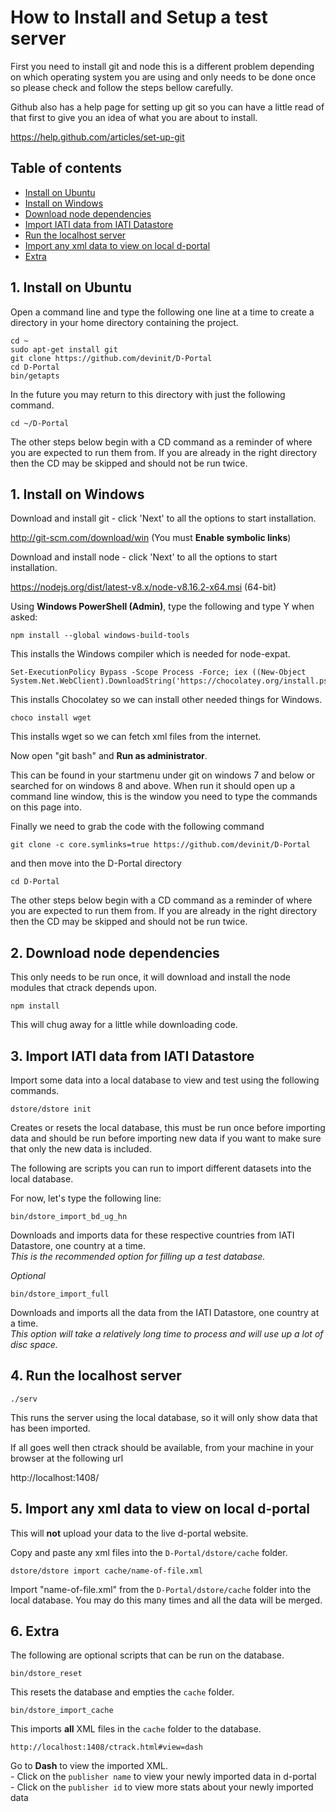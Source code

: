 
# How to Install and Setup a test server

First you need to install git and node this is a different problem 
depending on which operating system you are using and only needs to 
be done once so please check and follow the steps bellow carefully.

Github also has a help page for setting up git so you can have a 
little read of that first to give you an idea of what you are about 
to install.

https://help.github.com/articles/set-up-git

## Table of contents
  - [Install on Ubuntu](#1-install-on-ubuntu)
  - [Install on Windows](#1-install-on-windows)
  - [Download node dependencies](#2-download-node-dependencies)
  - [Import IATI data from IATI Datastore](#3-import-iati-data-from-the-datastore)
  - [Run the localhost server](#4-run-the-localhost-server)
  - [Import any xml data to view on local d-portal](#5-import-any-xml-data-to-view-on-local-d-portal)
  - [Extra](#6-extra)


## 1. Install on Ubuntu

Open a command line and type the following one line at a time to 
create a directory in your home directory containing the project.

	cd ~
	sudo apt-get install git
	git clone https://github.com/devinit/D-Portal
	cd D-Portal
	bin/getapts

In the future you may return to this directory with just the 
following command.

	cd ~/D-Portal


The other steps below begin with a CD command as a reminder of where 
you are expected to run them from. If you are already in the right 
directory then the CD may be skipped and should not be run twice.


## 1. Install on Windows

Download and install git - click 'Next' to all the options to start installation.

http://git-scm.com/download/win (You must **Enable symbolic links**)

Download and install node - click 'Next' to all the options to start installation.

https://nodejs.org/dist/latest-v8.x/node-v8.16.2-x64.msi (64-bit)

Using **Windows PowerShell (Admin)**, type the following and type Y when asked:

	npm install --global windows-build-tools
	
This installs the Windows compiler which is needed for node-expat.

	Set-ExecutionPolicy Bypass -Scope Process -Force; iex ((New-Object System.Net.WebClient).DownloadString('https://chocolatey.org/install.ps1'))
	
This installs Chocolatey so we can install other needed things for Windows.

	choco install wget
	
This installs wget so we can fetch xml files from the internet.

Now open "git bash" and **Run as administrator**.

This can be found in your startmenu under git on windows 7 and below or
searched for on windows 8 and above. When run it should open up a command
line window, this is the window you need  to type the commands on this page into.

Finally we need to grab the code with the following command

	git clone -c core.symlinks=true https://github.com/devinit/D-Portal

and then move into the D-Portal directory

	cd D-Portal

The other steps below begin with a CD command as a reminder of where 
you are expected to run them from. If you are already in the right 
directory then the CD may be skipped and should not be run twice.


## 2. Download node dependencies

This only needs to be run once, it will download and install the 
node modules that ctrack depends upon.

	npm install
	
This will chug away for a little while downloading code.


## 3. Import IATI data from IATI Datastore

Import some data into a local database to view and 
test using the following commands.

	dstore/dstore init

Creates or resets the local database, this must be run once before 
importing data and should be run before importing new data if you want 
to make sure that only the new data is included.

The following are scripts you can run to import different datasets into the local database.

For now, let's type the following line:

	bin/dstore_import_bd_ug_hn
	
Downloads and imports data for these respective countries from IATI Datastore, one country at a time.  
_This is the recommended option for filling up a test database._


*Optional*

	bin/dstore_import_full
	
Downloads and imports all the data from the IATI Datastore, one country at a time.  
_This option will take a relatively long time to process and will use up a lot of disc space._


## 4. Run the localhost server

	./serv

This runs the server using the local database, so it will only show 
data that has been imported.

If all goes well then ctrack should be available, from your machine 
in your browser at the following url

http://localhost:1408/


## 5. Import any xml data to view on local d-portal

This will **not** upload your data to the live d-portal website.

Copy and paste any xml files into the ```D-Portal/dstore/cache``` folder.

	dstore/dstore import cache/name-of-file.xml

Import "name-of-file.xml" from the ```D-Portal/dstore/cache``` folder into the local database. You may do 
this many times and all the data will be merged.


## 6. Extra

The following are optional scripts that can be run on the database.

	bin/dstore_reset
	
This resets the database and empties the ```cache``` folder.

	bin/dstore_import_cache
	
This imports **all** XML files in the ```cache``` folder to the database.

	http://localhost:1408/ctrack.html#view=dash
	
Go to **Dash** to view the imported XML.  
    - Click on the ```publisher name``` to view your newly imported data in d-portal  
    - Click on the ```publisher id``` to view more stats about your newly imported data

